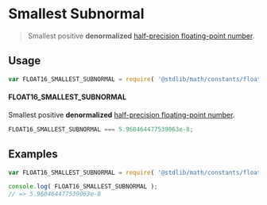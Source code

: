 # Smallest Subnormal

> Smallest positive __denormalized__ [half-precision floating-point number][half-precision-floating-point-format].

<section class="usage">

## Usage

``` javascript
var FLOAT16_SMALLEST_SUBNORMAL = require( '@stdlib/math/constants/float16-smallest-subnormal' );
```

#### FLOAT16_SMALLEST_SUBNORMAL

Smallest positive __denormalized__ [half-precision floating-point number][half-precision-floating-point-format].

``` javascript
FLOAT16_SMALLEST_SUBNORMAL === 5.960464477539063e-8;
```

</section>

<!-- /.usage -->


<section class="examples">

## Examples

<!-- TODO: better example -->

``` javascript
var FLOAT16_SMALLEST_SUBNORMAL = require( '@stdlib/math/constants/float16-smallest-subnormal' );

console.log( FLOAT16_SMALLEST_SUBNORMAL );
// => 5.960464477539063e-8
```

</section>

<!-- /.examples -->


<section class="links">

[half-precision-floating-point-format]: https://en.wikipedia.org/wiki/Half-precision_floating-point_format

</section>

<!-- /.links -->
